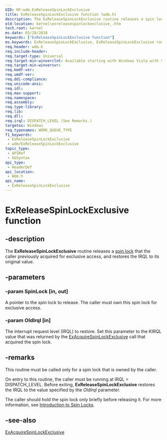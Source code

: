 ```yaml
---
UID: NF:wdm.ExReleaseSpinLockExclusive
title: ExReleaseSpinLockExclusive function (wdm.h)
description: The ExReleaseSpinLockExclusive routine releases a spin lock that the caller previously acquired for exclusive access, and restores the IRQL to its original value.
old-location: kernel\exreleasespinlockexclusive_.htm
tech.root: kernel
ms.date: 03/28/2018
keywords: ["ExReleaseSpinLockExclusive function"]
ms.keywords: ExReleaseSpinLockExclusive, ExReleaseSpinLockExclusive routine [Kernel-Mode Driver Architecture], kernel.exreleasespinlockexclusive_, wdm/ExReleaseSpinLockExclusive
req.header: wdm.h
req.include-header: 
req.target-type: Universal
req.target-min-winverclnt: Available starting with Windows Vista with SP1.
req.target-min-winversvr: 
req.kmdf-ver: 
req.umdf-ver: 
req.ddi-compliance: 
req.unicode-ansi: 
req.idl: 
req.max-support: 
req.namespace: 
req.assembly: 
req.type-library: 
req.lib: 
req.dll: 
req.irql: DISPATCH_LEVEL (See Remarks.)
targetos: Windows
req.typenames: WORK_QUEUE_TYPE
f1_keywords:
 - ExReleaseSpinLockExclusive
 - wdm/ExReleaseSpinLockExclusive
topic_type:
 - APIRef
 - kbSyntax
api_type:
 - HeaderDef
api_location:
 - Wdm.h
api_name:
 - ExReleaseSpinLockExclusive
---
```


# ExReleaseSpinLockExclusive function


## -description

The <b>ExReleaseSpinLockExclusive</b> routine releases a <a href="/windows-hardware/drivers/kernel/introduction-to-spin-locks">spin lock</a> that the caller previously acquired for exclusive access, and restores the IRQL to its original value.

## -parameters

### -param SpinLock [in, out]


 A pointer to the spin lock to release. The caller must own this spin lock for exclusive access.

### -param OldIrql [in]


The interrupt request level (IRQL) to restore. Set this parameter to the KIRQL value that was returned by the <a href="/previous-versions/windows/hardware/drivers/hh451007(v=vs.85)">ExAcquireSpinLockExclusive</a> call that acquired the spin lock.

## -remarks

This routine must be called only for a spin lock that is owned by the caller.

On entry to this routine, the caller must be running at IRQL = DISPATCH_LEVEL. Before exiting, <b>ExReleaseSpinLockExclusive</b> restores the IRQL to the value specified by the <i>OldIrql</i> parameter.

The caller should hold the spin lock only briefly before releasing it. For more information, see <a href="/windows-hardware/drivers/kernel/introduction-to-spin-locks">Introduction to Spin Locks</a>.

## -see-also

<a href="/previous-versions/windows/hardware/drivers/hh451007(v=vs.85)">ExAcquireSpinLockExclusive</a>
